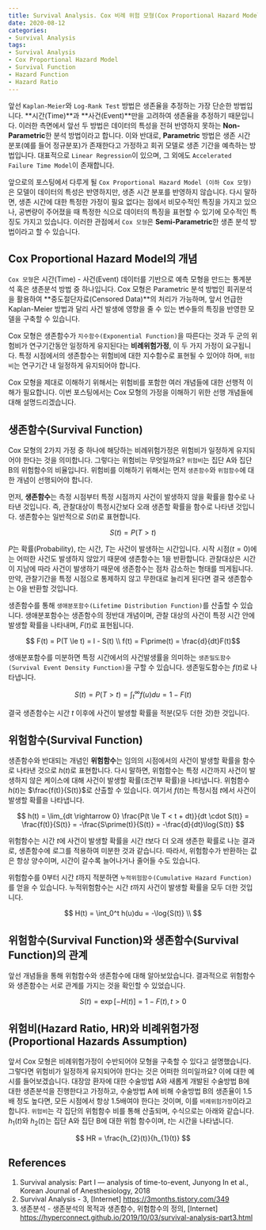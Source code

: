 ```yaml
---
title: Survival Analysis. Cox 비례 위험 모형(Cox Proportional Hazard Model) - 1
date: 2020-08-12
categories:
- Survival Analysis
tags:
- Survival Analysis
- Cox Proportional Hazard Model
- Survival Function
- Hazard Function
- Hazard Ratio
---
```


앞선 `Kaplan-Meier`와 `Log-Rank Test` 방법은 생존율을 추정하는 가장 단순한 방법입니다. **시간(Time)**과 **사건(Event)**만을 고려하여 생존율을 추정하기 때문입니다. 이러한 측면에서 앞선 두 방법은 데이터의 특성을 전혀 반영하지 못하는 **Non-Parametric**한 분석 방법이라고 합니다. 이와 반대로, **Parametric** 방법은 생존 시간 분포(예를 들어 정규분포)가 존재한다고 가정하고 회귀 모델로 생존 기간을 예측하는 방법입니다. 대표적으로 `Linear Regression`이 있으며, 그 외에도 `Accelerated Failure Time Model`이 존재합니다.

앞으로의 포스팅에서 다루게 될 `Cox Proportional Hazard Model (이하 Cox 모형)`은 모델이 데이터의 특성은 반영하지만, 생존 시간 분포를 반영하지 않습니다. 다시 말하면, 생존 시간에 대한 특정한 가정이 필요 없다는 점에서 비모수적인 특징을 가지고 있으나, 공변량이 주어졌을 때 특정한 식으로 데이터의 특징을 표현할 수 있기에 모수적인 특징도 가지고 있습니다. 이러한 관점에서 `Cox 모형`은 **Semi-Parametric**한 생존 분석 방법이라고 할 수 있습니다.

## Cox Proportional Hazard Model의 개념
`Cox 모형`은 시간(Time) - 사건(Event) 데이터를 기반으로 예측 모형을 만드는 통계분석 혹은 생존분석 방법 중 하나입니다. Cox 모형은 Parametric 분석 방법인 회귀분석을 활용하여 **중도절단자료(Censored Data)**의 처리가 가능하며, 앞서 언급한 Kaplan-Meier 방법과 달리 사건 발생에 영향을 줄 수 있는 변수들의 특징을 반영한 모델을 구축할 수 있습니다. 

Cox 모형은 생존함수가 `지수함수(Exponential Function)`을 따른다는 것과 두 군의 위험비가 연구기간동안 일정하게 유지된다는 **비례위험가정**, 이 두 가지 가정이 요구됩니다. 특정 시점에서의 생존함수는 위험비에 대한 지수함수로 표현될 수 있어야 하며, `위험비`는 연구기간 내 일정하게 유지되어야 합니다. 

Cox 모형을 제대로 이해하기 위해서는 위험비를 포함한 여러 개념들에 대한 선행적 이해가 필요합니다. 이번 포스팅에서는 Cox 모형의 가정을 이해하기 위한 선행 개념들에 대해 설명드리겠습니다.

## 생존함수(Survival Function)
Cox 모형의 2가지 가정 중 하나에 해당하는 비례위험가정은 위험비가 일정하게 유지되어야 한다는 것을 의미합니다. 그렇다는 위험비는 무엇일까요? `위험비`는 집단 A와 집단 B의 위험함수의 비율입니다. 위험비를 이해하기 위해서는 먼저 `생존함수`와 `위험함수`에 대한 개념이 선행되어야 합니다. 

먼저, **생존함수**는 측정 시점부터 특정 시점까지 사건이 발생하지 않을 확률을 함수로 나타낸 것입니다. 즉, 관찰대상이 특정시간보다 오래 생존할 확률을 함수로 나타낸 것입니다. 생존함수는 일반적으로 $S(t)$로 표현합니다. 

$$ S(t) = P(T > t) $$

$P$는 확률(Probability), $t$는 시간, $T$는 사건이 발생하는 시간입니다. 시작 시점$(t = 0)$에는 어떠한 사건도 발생하지 않았기 때문에 생존함수는 1을 반환합니다. 관찰대상은 시간이 지남에 따라 사건이 발생하기 때문에 생존함수는 점차 감소하는 형태를 띄게됩니다. 만약, 관찰기간을 특정 시점으로 통제하지 않고 무한대로 늘리게 된다면 결국 생존함수는 0을 반환할 것입니다. 

생존함수를 통해 `생애분포함수(Lifetime Distribution Function)`를 산출할 수 있습니다. 생애분포함수는 생존함수의 정반대 개념이며, 관찰 대상의 사건이 특정 시간 안에 발생할 확률을 나타내며, $F(t)$로 표현됩니다. 

$$ F(t) = P(T \le t) = l - S(t) \\ f(t) = F\prime(t) = \frac{d}{dt}F(t)$$

생애분포함수를 미분하면 특정 시간에서의 사건발생률을 의미하는 `생존밀도함수(Survival Event Density Function)`을 구할 수 있습니다. 생존밀도함수는 $f(t)$로 나타냅니다. 

$$ S(t) = P(T > t) = \int_t^{\infty} f(u)du = 1 - F(t)$$ 

결국 생존함수는 시간 $t$ 이후에 사건이 발생할 확률을 적분(모두 더한 것)한 것입니다.

## 위험함수(Survival Function)
생존함수와 반대되는 개념인 **위험함수**는 임의의 시점에서의 사건이 발생할 확률을 함수로 나타낸 것으로 $h(t)$로 표현합니다. 다시 말하면, 위험함수는 특정 시간까지 사건이 발생하지 않은 케이스에 대해 사건이 발생할 확률(조건부 확률)을 나타냅니다. 위험함수 $h(t)$는 $\frac{f(t)}{S(t)}$로 산출할 수 있습니다. 여기서 $f(t)$는 특정시점 $t$에서 사건이 발생할 확률을 나타냅니다. 

$$ h(t) = \lim_{dt \rightarrow 0} \frac{P(t \le T < t + dt)}{dt \cdot S(t)} = \frac{f(t)}{S(t)} = -\frac{S\prime(t)}{S(t)} = -\frac{d}{dt}\log{S(t)} $$

위험함수는 시간 $t$에 사건이 발생할 확률을 시간 $t$보다 더 오래 생존한 확률로 나눈 결과로, 생존함수에 로그를 적용하여 미분한 것과 같습니다. 따라서, 위험함수가 반환하는 값은 항상 양수이며, 시간이 갈수록 늘어나거나 줄어들 수도 있습니다.

위험함수를 0부터 시간 $t$까지 적분하면 `누적위험함수(Cumulative Hazard Function)`를 얻을 수 있습니다. 누적위험함수는 시간 $t$까지 사건이 발생할 확률을 모두 더한 것입니다.

$$ H(t) = \int_0^t h(u)du = -\log{S(t)} \\ $$ 

## 위험함수(Survival Function)와 생존함수(Survival Function)의 관계

앞선 개념들을 통해 위험함수와 생존함수에 대해 알아보았습니다. 결과적으로 위험함수와 생존함수는 서로 관계를 가지는 것을 확인할 수 있었습니다.

$$ S(t) = \exp[-H(t)] = 1 - F(t), t > 0 $$

## 위험비(Hazard Ratio, HR)와 비례위험가정(Proportional Hazards Assumption)
앞서 Cox 모형은 비례위험가정이 수반되어야 모형을 구축할 수 있다고 설명했습니다. 그렇다면 위험비가 일정하게 유지되어야 한다는 것은 어떠한 의미일까요? 이에 대한 예시를 들어보겠습니다. 대장암 환자에 대한 수술방법 A와 새롭게 개발된 수술방법 B에 대한 생존분석을 진행한다고 가정하고, 수술방법 A에 비해 수술방법 B의 생존율이 1.5배 정도 높다면, 모든 시점에서 항상 1.5배여야 한다는 것이며, 이를 `비례위험가정`이라고 합니다. 
`위험비`는 각 집단의 위험함수 비를 통해 산출되며, 수식으로는 아래와 같습니다. $h_1(t)$와 $h_2(t)$는 집단 A와 집단 B에 대한 위험 함수이며, $t$는 시간을 나타냅니다. 

$$ HR = \frac{h_{2}(t)}{h_{1}(t)} $$ 


## References
1. Survival analysis: Part I — analysis of time-to-event, Junyong In et al., Korean Journal of Anesthesiology, 2018
2. Survival Analysis - 3, [Internet] https://3months.tistory.com/349
3. 생존분석 - 생존분석의 목적과 생존함수, 위험함수의 정의, [Internet] https://hyperconnect.github.io/2019/10/03/survival-analysis-part3.html
